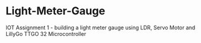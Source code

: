 # Light-Meter-Gauge

IOT Assignment 1 - building a light meter gauge using LDR, Servo Motor and LillyGo TTGO 32 Microcontroller
